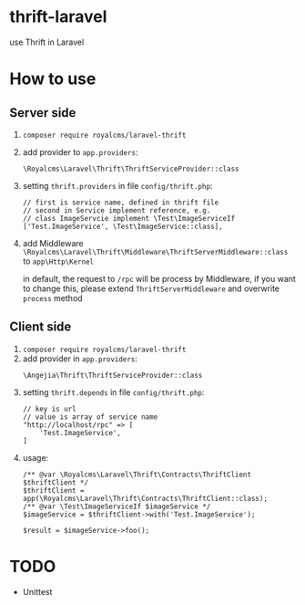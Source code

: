 # thrift-laravel

use Thrift in Laravel

# How to use

## Server side

1. `composer require royalcms/laravel-thrift`
2. add provider to `app.providers`:
    ````
    \Royalcms\Laravel\Thrift\ThriftServiceProvider::class
    ````
3. setting `thrift.providers` in file `config/thrift.php`:
    ````
    // first is service name, defined in thrift file
    // second in Service implement reference, e.g.
    // class ImageServcie implement \Test\ImageServiceIf
    ['Test.ImageService', \Test\ImageService::class],
    ````
4. add Middleware `\Royalcms\Laravel\Thrift\Middleware\ThriftServerMiddleware::class` to `app\Http\Kernel`

    in default, the request to `/rpc` will be process by Middleware,
    if you want to change this, please extend `ThriftServerMiddleware` and overwrite `process` method

## Client side

1. `composer require royalcms/laravel-thrift`
2. add provider in `app.providers`:
    ````
    \Angejia\Thrift\ThriftServiceProvider::class
    ````
3. setting `thrift.depends` in file `config/thrift.php`:
    ````
    // key is url
    // value is array of service name
    "http://localhost/rpc" => [
        'Test.ImageService',
    ]
    ````
4. usage:
    ````
    /** @var \Royalcms\Laravel\Thrift\Contracts\ThriftClient $thriftClient */
    $thriftClient = app(\Royalcms\Laravel\Thrift\Contracts\ThriftClient::class);
    /** @var \Test\ImageServiceIf $imageService */
    $imageService = $thriftClient->with('Test.ImageService');
    
    $result = $imageService->foo();
    ````

# TODO

* Unittest
